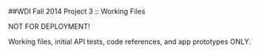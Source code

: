 ##WDI Fall 2014 Project 3 :: Working Files

NOT FOR DEPLOYMENT! 

Working files, initial API tests, code references, and app prototypes ONLY.
